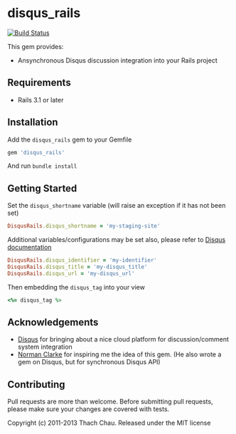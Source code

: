 # disqus_rails

[![Build Status](https://travis-ci.org/chautoni/jquery_mockjax_rails.png?branch=master)](https://travis-ci.org/chautoni/jquery_mockjax_rails)

This gem provides:

  * Ansynchronous Disqus discussion integration into your Rails project

## Requirements

  * Rails 3.1 or later

## Installation

Add the `disqus_rails` gem to your Gemfile

```ruby
gem 'disqus_rails'
```

And run `bundle install`

## Getting Started

Set the `disqus_shortname` variable (will raise an exception if it has not been set)

```ruby
DisqusRails.disqus_shortname = 'my-staging-site'
```

Additional variables/configurations may be set also, please refer to [Disqus documentation](http://help.disqus.com/customer/portal/articles/472098-javascript-configuration-variables)

```ruby
DisqusRails.disqus_identifier = 'my-identifier'
DisqusRails.disqus_title = 'my-disqus_title'
DisqusRails.disqus_url = 'my-disqus_url'
```

Then embedding the `disqus_tag` into your view
```ruby
<%= disqus_tag %>
```

## Acknowledgements

  * [Disqus](https://http://disqus.com) for bringing about a nice cloud platform for discussion/comment system integration
  * [Norman Clarke](https://github.com/norman/disqus.git) for inspiring me the idea of this gem. (He also wrote a gem on Disqus, but for synchronous Disqus API)

## Contributing

Pull requests are more than welcome. Before submitting pull requests, please make sure your changes are covered with tests.

Copyright (c) 2011-2013 Thach Chau. Released under the MIT license